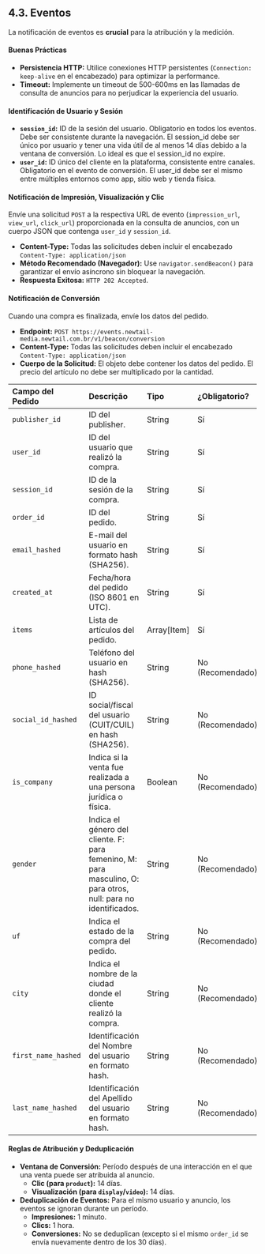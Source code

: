## 4.3. Eventos

La notificación de eventos es **crucial** para la atribución y la medición.

#### Buenas Prácticas

* **Persistencia HTTP:** Utilice conexiones HTTP persistentes (`Connection: keep-alive` en el encabezado) para optimizar la performance.
* **Timeout:** Implemente un timeout de 500-600ms en las llamadas de consulta de anuncios para no perjudicar la experiencia del usuario.

#### **Identificación de Usuario y Sesión**

* **`session_id`:** ID de la sesión del usuario. Obligatorio en todos los eventos. Debe ser consistente durante la navegación. El session_id debe ser único por usuario y tener una vida útil de al menos 14 días debido a la ventana de conversión. Lo ideal es que el session_id no expire.
* **`user_id`:** ID único del cliente en la plataforma, consistente entre canales. Obligatorio en el evento de conversión. El user_id debe ser el mismo entre múltiples entornos como app, sitio web y tienda física.

#### **Notificación de Impresión, Visualización y Clic**

Envíe una solicitud `POST` a la respectiva URL de evento (`impression_url`, `view_url`, `click_url`) proporcionada en la consulta de anuncios, con un cuerpo JSON que contenga `user_id` y `session_id`.

* **Content-Type:** Todas las solicitudes deben incluir el encabezado `Content-Type: application/json`
* **Método Recomendado (Navegador):** Use `navigator.sendBeacon()` para garantizar el envío asíncrono sin bloquear la navegación.
* **Respuesta Exitosa:** `HTTP 202 Accepted`.

#### **Notificación de Conversión**

Cuando una compra es finalizada, envíe los datos del pedido.

* **Endpoint:** `POST https://events.newtail-media.newtail.com.br/v1/beacon/conversion`
* **Content-Type:** Todas las solicitudes deben incluir el encabezado `Content-Type: application/json`
* **Cuerpo de la Solicitud:** El objeto debe contener los datos del pedido. El precio del artículo no debe ser multiplicado por la cantidad.

| Campo del Pedido | Descrição | Tipo | ¿Obligatorio? |
| :--- | :--- | :--- | :--- |
| `publisher_id` | ID del publisher. | String | Sí |
| `user_id` | ID del usuario que realizó la compra. | String | Sí |
| `session_id` | ID de la sesión de la compra. | String | Sí |
| `order_id` | ID del pedido. | String | Sí |
| `email_hashed` | E-mail del usuario en formato hash (SHA256). | String | Sí |
| `created_at` | Fecha/hora del pedido (ISO 8601 en UTC). | String | Sí |
| `items` | Lista de artículos del pedido. | Array[Item] | Sí |
| `phone_hashed`| Teléfono del usuario en hash (SHA256). | String | No (Recomendado) |
| `social_id_hashed`| ID social/fiscal del usuario (CUIT/CUIL) en hash (SHA256). | String | No (Recomendado) |
| `is_company` | Indica si la venta fue realizada a una persona jurídica o física. | Boolean | No (Recomendado) |
| `gender` | Indica el género del cliente. F: para femenino, M: para masculino, O: para otros, null: para no identificados. | String | No (Recomendado) |
| `uf` | Indica el estado de la compra del pedido. | String | No (Recomendado) |
| `city` | Indica el nombre de la ciudad donde el cliente realizó la compra. | String | No (Recomendado) |
| `first_name_hashed` | Identificación del Nombre del usuario en formato hash. | String | No (Recomendado) |
| `last_name_hashed` | Identificación del Apellido del usuario en formato hash. | String | No (Recomendado) |

#### **Reglas de Atribución y Deduplicación**

* **Ventana de Conversión:** Período después de una interacción en el que una venta puede ser atribuida al anuncio.
    * **Clic (para `product`):** 14 días.
    * **Visualización (para `display`/`video`):** 14 días.
* **Deduplicación de Eventos:** Para el mismo usuario y anuncio, los eventos se ignoran durante un período.
    * **Impresiones:** 1 minuto.
    * **Clics:** 1 hora.
    * **Conversiones:** No se deduplican (excepto si el mismo `order_id` se envía nuevamente dentro de los 30 días).
